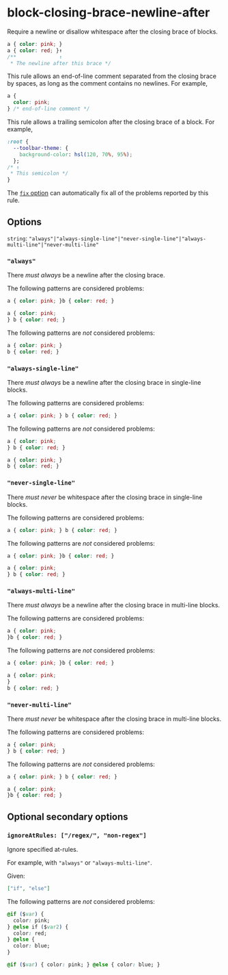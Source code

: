 # block-closing-brace-newline-after

Require a newline or disallow whitespace after the closing brace of blocks.

```css
a { color: pink; }
a { color: red; }↑
/**              ↑
 * The newline after this brace */
```

This rule allows an end-of-line comment separated from the closing brace by spaces, as long as the comment contains no newlines. For example,

```css
a {
  color: pink;
} /* end-of-line comment */
```

This rule allows a trailing semicolon after the closing brace of a block. For example,

```css
:root {
  --toolbar-theme: {
    background-color: hsl(120, 70%, 95%);
  };
/* ↑
 * This semicolon */
}
```

The [`fix` option](../../../docs/user-guide/options.md#fix) can automatically fix all of the problems reported by this rule.

## Options

`string`: `"always"|"always-single-line"|"never-single-line"|"always-multi-line"|"never-multi-line"`

### `"always"`

There _must always_ be a newline after the closing brace.

The following patterns are considered problems:

```css
a { color: pink; }b { color: red; }
```

```css
a { color: pink;
} b { color: red; }
```

The following patterns are _not_ considered problems:

```css
a { color: pink; }
b { color: red; }
```

### `"always-single-line"`

There _must always_ be a newline after the closing brace in single-line blocks.

The following patterns are considered problems:

```css
a { color: pink; } b { color: red; }
```

The following patterns are _not_ considered problems:

```css
a { color: pink;
} b { color: red; }
```

```css
a { color: pink; }
b { color: red; }
```

### `"never-single-line"`

There _must never_ be whitespace after the closing brace in single-line blocks.

The following patterns are considered problems:

```css
a { color: pink; } b { color: red; }
```

The following patterns are _not_ considered problems:

```css
a { color: pink; }b { color: red; }
```

```css
a { color: pink;
} b { color: red; }
```

### `"always-multi-line"`

There _must always_ be a newline after the closing brace in multi-line blocks.

The following patterns are considered problems:

```css
a { color: pink;
}b { color: red; }
```

The following patterns are _not_ considered problems:

```css
a { color: pink; }b { color: red; }
```

```css
a { color: pink;
}
b { color: red; }
```

### `"never-multi-line"`

There _must never_ be whitespace after the closing brace in multi-line blocks.

The following patterns are considered problems:

```css
a { color: pink;
} b { color: red; }
```

The following patterns are _not_ considered problems:

```css
a { color: pink; } b { color: red; }
```

```css
a { color: pink;
}b { color: red; }
```

## Optional secondary options

### `ignoreAtRules: ["/regex/", "non-regex"]`

Ignore specified at-rules.

For example, with `"always"` or `"always-multi-line"`.

Given:

```json
["if", "else"]
```

The following patterns are _not_ considered problems:

```css
@if ($var) {
  color: pink;
} @else if ($var2) {
  color: red;
} @else {
  color: blue;
}
```

```css
@if ($var) { color: pink; } @else { color: blue; }
```
